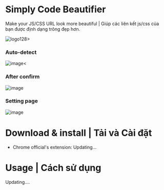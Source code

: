 # Simply Code Beautifier
Make your JS/CSS URL look more beautiful | Giúp các liên kết js/css của bạn được định dạng trông đẹp hơn.

![logo128>](https://github.com/httzipdev/simply-code-beautifier/assets/14134588/cea43b59-b978-4f28-98d6-acd284f3649f)
### Auto-detect 
![image<](https://github.com/httzipdev/simply-code-beautifier/assets/14134588/2d89ba41-aa20-4299-bb62-9d671e1e108d)
### After confirm
![image](https://github.com/httzipdev/simply-code-beautifier/assets/14134588/c06a3546-fe9e-464b-b1b0-44bee5d04f6f)
### Setting page
![image](https://github.com/httzipdev/simply-code-beautifier/assets/14134588/11390998-fea8-4462-b177-6935f8be90e6)

# Download & install | Tải và Cài đặt
- Chrome official's extension: Updating...

# Usage | Cách sử dụng
Updating....
